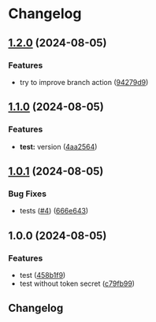 # Changelog

## [1.2.0](https://github.com/alice-sevin/release-please-test-test/compare/v1.1.0...v1.2.0) (2024-08-05)


### Features

* try to improve branch action ([94279d9](https://github.com/alice-sevin/release-please-test-test/commit/94279d94d327f80655e9087b7b1ed55ce0025c59))

## [1.1.0](https://github.com/alice-sevin/release-please-test-test/compare/v1.0.1...v1.1.0) (2024-08-05)


### Features

* **test:** version ([4aa2564](https://github.com/alice-sevin/release-please-test-test/commit/4aa2564481e0b9007b35c26a09d1811bf946e357))

## [1.0.1](https://github.com/alice-sevin/release-please-test-test/compare/v1.0.0...v1.0.1) (2024-08-05)


### Bug Fixes

* tests ([#4](https://github.com/alice-sevin/release-please-test-test/issues/4)) ([666e643](https://github.com/alice-sevin/release-please-test-test/commit/666e64361084e947467b670995f9a1514ee47ec2))

## 1.0.0 (2024-08-05)


### Features

* test ([458b1f9](https://github.com/alice-sevin/release-please-test-test/commit/458b1f9f04203f3a093cbe336509073e8b1272ae))
* test without token secret ([c79fb99](https://github.com/alice-sevin/release-please-test-test/commit/c79fb9939f04d308a7e0628b74e37a3b44a20c4e))

## Changelog

